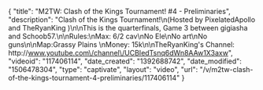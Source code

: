 {
    "title": "M2TW: Clash of the Kings Tournament! #4 - Preliminaries",
    "description": "Clash of the Kings Tournament!\n(Hosted by PixelatedApollo and TheRyanKing )\n\nThis is the quarterfinals, Game 3 between gigiasha and Schoob57.\n\nRules:\nMax: 6\/2 cav\nNo Ele\nNo art\nNo guns\n\nMap:Grassy Plains \nMoney: 15k\n\nTheRyanKing's Channel: http:\/\/www.youtube.com\/channel\/UCBIedTsnq6dWn8AAw1X3axw",
    "videoid": "117406114",
    "date_created": "1392688742",
    "date_modified": "1506478304",
    "type": "captivate",
    "layout": "video",
    "url": "\/v\/m2tw-clash-of-the-kings-tournament-4-preliminaries\/117406114"
}